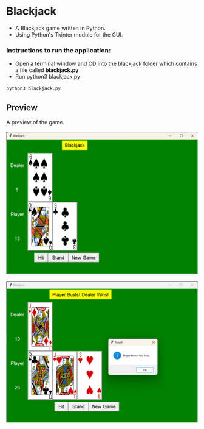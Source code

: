 # Blackjack

- A Blackjack game written in Python.
- Using Python's Tkinter module for the GUI.

### Instructions to run the application:
 - Open a terminal window and CD into the blackjack folder which contains a file called **blackjack.py**
 - Run python3 blackjack.py
 ```sh
 python3 blackjack.py
 ```

 ## Preview
 A preview of the game.<br>
 <br>
 ![Alt Text](https://github.com/sadia-tzm/blackjack/blob/main/screenshots/game_screenshot_1.png)
 <br><br>
 ![Alt Text](https://github.com/sadia-tzm/blackjack/blob/main/screenshots/game_screenshot_2.png)
